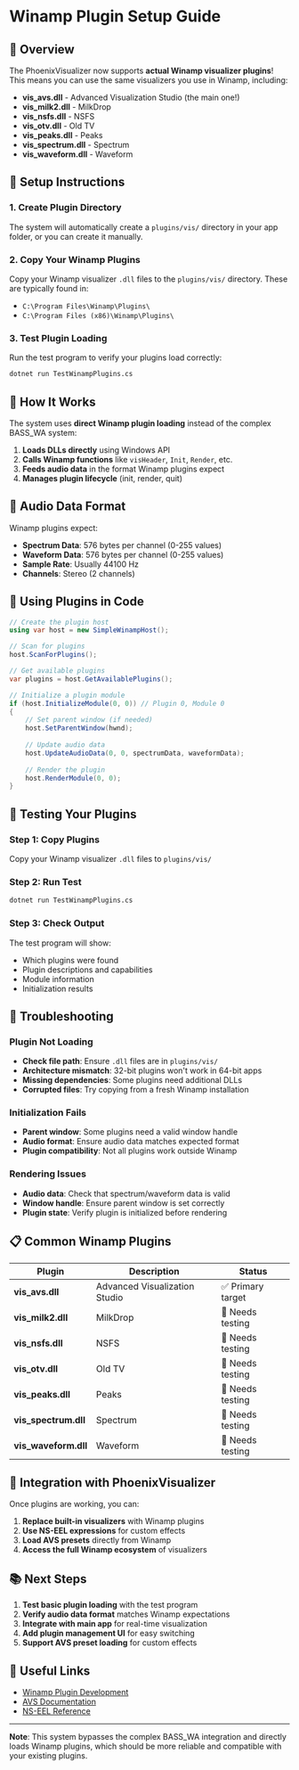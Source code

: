 # Winamp Plugin Setup Guide

## 🎯 **Overview**

The PhoenixVisualizer now supports **actual Winamp visualizer plugins**! This means you can use the same visualizers you use in Winamp, including:

- **vis_avs.dll** - Advanced Visualization Studio (the main one!)
- **vis_milk2.dll** - MilkDrop
- **vis_nsfs.dll** - NSFS
- **vis_otv.dll** - Old TV
- **vis_peaks.dll** - Peaks
- **vis_spectrum.dll** - Spectrum
- **vis_waveform.dll** - Waveform

## 📁 **Setup Instructions**

### 1. **Create Plugin Directory**
The system will automatically create a `plugins/vis/` directory in your app folder, or you can create it manually.

### 2. **Copy Your Winamp Plugins**
Copy your Winamp visualizer `.dll` files to the `plugins/vis/` directory. These are typically found in:
- `C:\Program Files\Winamp\Plugins\`
- `C:\Program Files (x86)\Winamp\Plugins\`

### 3. **Test Plugin Loading**
Run the test program to verify your plugins load correctly:
```bash
dotnet run TestWinampPlugins.cs
```

## 🔌 **How It Works**

The system uses **direct Winamp plugin loading** instead of the complex BASS_WA system:

1. **Loads DLLs directly** using Windows API
2. **Calls Winamp functions** like `visHeader`, `Init`, `Render`, etc.
3. **Feeds audio data** in the format Winamp plugins expect
4. **Manages plugin lifecycle** (init, render, quit)

## 🎵 **Audio Data Format**

Winamp plugins expect:
- **Spectrum Data**: 576 bytes per channel (0-255 values)
- **Waveform Data**: 576 bytes per channel (0-255 values)
- **Sample Rate**: Usually 44100 Hz
- **Channels**: Stereo (2 channels)

## 🚀 **Using Plugins in Code**

```csharp
// Create the plugin host
using var host = new SimpleWinampHost();

// Scan for plugins
host.ScanForPlugins();

// Get available plugins
var plugins = host.GetAvailablePlugins();

// Initialize a plugin module
if (host.InitializeModule(0, 0)) // Plugin 0, Module 0
{
    // Set parent window (if needed)
    host.SetParentWindow(hwnd);
    
    // Update audio data
    host.UpdateAudioData(0, 0, spectrumData, waveformData);
    
    // Render the plugin
    host.RenderModule(0, 0);
}
```

## 🧪 **Testing Your Plugins**

### **Step 1: Copy Plugins**
Copy your Winamp visualizer `.dll` files to `plugins/vis/`

### **Step 2: Run Test**
```bash
dotnet run TestWinampPlugins.cs
```

### **Step 3: Check Output**
The test program will show:
- Which plugins were found
- Plugin descriptions and capabilities
- Module information
- Initialization results

## 🔧 **Troubleshooting**

### **Plugin Not Loading**
- **Check file path**: Ensure `.dll` files are in `plugins/vis/`
- **Architecture mismatch**: 32-bit plugins won't work in 64-bit apps
- **Missing dependencies**: Some plugins need additional DLLs
- **Corrupted files**: Try copying from a fresh Winamp installation

### **Initialization Fails**
- **Parent window**: Some plugins need a valid window handle
- **Audio format**: Ensure audio data matches expected format
- **Plugin compatibility**: Not all plugins work outside Winamp

### **Rendering Issues**
- **Audio data**: Check that spectrum/waveform data is valid
- **Window handle**: Ensure parent window is set correctly
- **Plugin state**: Verify plugin is initialized before rendering

## 📋 **Common Winamp Plugins**

| Plugin | Description | Status |
|--------|-------------|---------|
| **vis_avs.dll** | Advanced Visualization Studio | ✅ Primary target |
| **vis_milk2.dll** | MilkDrop | 🔄 Needs testing |
| **vis_nsfs.dll** | NSFS | 🔄 Needs testing |
| **vis_otv.dll** | Old TV | 🔄 Needs testing |
| **vis_peaks.dll** | Peaks | 🔄 Needs testing |
| **vis_spectrum.dll** | Spectrum | 🔄 Needs testing |
| **vis_waveform.dll** | Waveform | 🔄 Needs testing |

## 🎨 **Integration with PhoenixVisualizer**

Once plugins are working, you can:

1. **Replace built-in visualizers** with Winamp plugins
2. **Use NS-EEL expressions** for custom effects
3. **Load AVS presets** directly from Winamp
4. **Access the full Winamp ecosystem** of visualizers

## 📚 **Next Steps**

1. **Test basic plugin loading** with the test program
2. **Verify audio data format** matches Winamp expectations
3. **Integrate with main app** for real-time visualization
4. **Add plugin management UI** for easy switching
5. **Support AVS preset loading** for custom effects

## 🔗 **Useful Links**

- [Winamp Plugin Development](https://www.winamp.com/plugin/visualization)
- [AVS Documentation](https://www.avs4you.com/)
- [NS-EEL Reference](https://www.avs4you.com/NS-EEL.html)

---

**Note**: This system bypasses the complex BASS_WA integration and directly loads Winamp plugins, which should be more reliable and compatible with your existing plugins.
